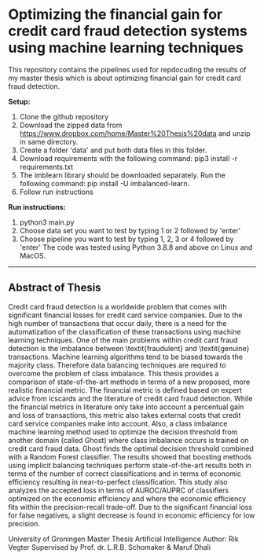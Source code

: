 # Optimizing the financial gain for credit card fraud detection systems using machine learning techniques

This repository contains the pipelines used for repdocuding the results of my master thesis which is about optimizing financial gain for credit card fraud detection. 

**Setup:**
1. Clone the github repository
2. Download the zipped data from https://www.dropbox.com/home/Master%20Thesis%20data and unzip in same directory. 
2. Create a folder 'data' and put both data files in this folder.
3. Download requirements with the following command: pip3 install -r requirements.txt
4. The imblearn library should be downloaded separately. Run the following command: pip install -U imbalanced-learn.
5. Follow run instructions

**Run instructions:**
1. python3 main.py
2. Choose data set you want to test by typing 1 or 2 followed by 'enter'
3. Choose pipeline you want to test by typing 1, 2, 3 or 4 followed by 'enter'
The code was tested using Python 3.8.8 and above on Linux and MacOS.

---
## Abstract of Thesis
Credit card fraud detection is a worldwide problem that comes with significant financial losses for credit card service companies. Due to the high number of transactions that occur daily, there is a need for the automatization of the classification of these transactions using machine learning techniques. One of the main problems within credit card fraud detection is the imbalance between \textit{fraudulent} and \textit{genuine} transactions. Machine learning algorithms tend to be biased towards the majority class. Therefore data balancing techniques are required to overcome the problem of class imbalance. This thesis provides a comparison of state-of-the-art methods in terms of a new proposed, more realistic financial metric. The financial metric is defined based on expert advice from icscards and the literature of credit card fraud detection. While the financial metrics in literature only take into account a percentual gain and loss of transactions, this metric also takes external costs that credit card service companies make into account. Also, a class imbalance machine learning method used to optimize the decision threshold from another domain (called Ghost) where class imbalance occurs is trained on credit card fraud data. Ghost finds the optimal decision threshold combined with a Random Forest classifier. The results showed that boosting methods using implicit balancing techniques perform state-of-the-art results both in terms of the number of correct classifications and in terms of economic efficiency resulting in near-to-perfect classification. This study also analyzes the accepted loss in terms of AUROC/AUPRC of classifiers optimized on the economic efficiency and where the economic efficiency fits within the precision-recall trade-off. Due to the significant financial loss for false negatives, a slight decrease is found in economic efficiency for low precision. 

University of Groningen Master Thesis Artificial Intelligence
Author: Rik Vegter
Supervised by Prof. dr. L.R.B. Schomaker & Maruf Dhali
